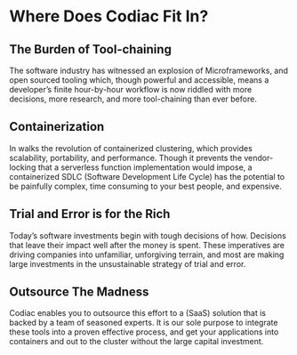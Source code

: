 # Where Does Codiac Fit In?

## The Burden of Tool-chaining

The software industry has witnessed an explosion of Microframeworks, and open sourced tooling which, though powerful and accessible, means a developer’s finite hour-by-hour workflow is now riddled with more decisions, more research, and more tool-chaining than ever before.


## Containerization

In walks the revolution of containerized clustering, which provides scalability, portability, and performance.  Though it prevents the vendor-locking that a serverless function implementation would impose, a containerized SDLC (Software Development Life Cycle) has the potential to be painfully complex, time consuming to your best people, and expensive.

## Trial and Error is for the Rich

Today’s software investments begin with tough decisions of how. Decisions that leave their impact well after the money is spent. These imperatives are driving companies into unfamiliar, unforgiving terrain, and most are making large investments in the unsustainable strategy of  trial and error.

## Outsource The Madness

Codiac enables you to outsource this effort to a (SaaS) solution that is backed by a team of seasoned experts.  It is our sole purpose to integrate these tools into a proven effective process, and get your applications into containers and out to the cluster without the large capital investment.
